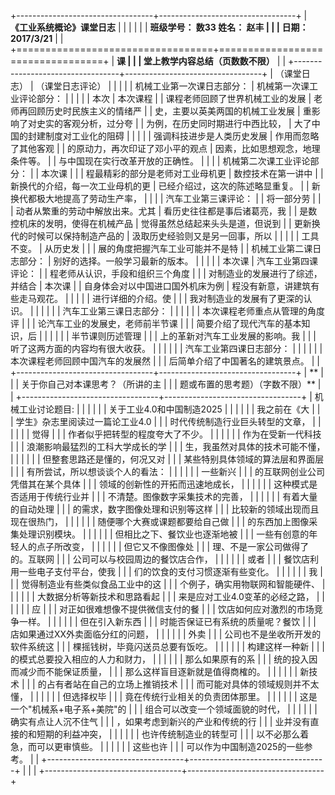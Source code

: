 +----------------------------------+----------------------------------+
| **《工业系统概论》课堂日志**     |                                  |
|                                  |                                  |
| **班级学号： 数33 姓名： 赵丰    |                                  |
| 日期：2017/3/21**                |                                  |
+==================================+==================================+
| **课                             |                                  |
| 堂上教学内容总结（页数数不限）** |                                  |
+----------------------------------+----------------------------------+
| （课堂日志）                     | （课堂日志评论）                 |
|                                  |                                  |
| 机械工业第一次课日志部分：       | 机械第一次课工业评论部分：       |
|                                  |                                  |
| 本次                             | 本次课程                         |
| 课程老师回顾了世界机械工业的发展 | 老师再回顾历史时民族主义的情绪严 |
| 史，主要以英美两国的机械工业发展 | 重影响了对史实的客观分析，过分夸 |
| 为例，在历史同时期进行中西比较， | 大了中国的封建制度对工业化的阻碍 |
|                                  |                                  |
| 强调科技进步是人类历史发展       | 作用而忽略了其他客观             |
| 的原动力，再次印证了邓小平的观点 | 因素，比如思想观念，地理条件等。 |
| 与中国现在实行改革开放的正确性。 |                                  |
|                                  | 机械第二次课工业评论部分：       |
| 本次课                           |                                  |
| 程最精彩的部分是老师对工业母机更 | 数控技术在第一讲中               |
| 新换代的介绍，每一次工业母机的更 | 已经介绍过，这次的陈述略显重复。 |
| 新换代都极大地提高了劳动生产率， |                                  |
|                                  | 汽车工业第三课评论：             |
| 将一部分劳                       |                                  |
| 动者从繁重的劳动中解放出来。尤其 | 看历史往往都是事后诸葛亮，我     |
| 是数控机床的发明，使得在机械产品 | 觉得虽然总结起来头头是道，但说到 |
| 更新换代的时候可以保持制造产品的 | 汲取历史经验则又是另一回事，所以 |
|                                  |                                  |
| 工具不变。                       | 从历史发                         |
|                                  | 展的角度把握汽车工业可能并不是特 |
| 机械工业第二课日志部分：         | 别好的选择。一般学习最新的版本。 |
|                                  |                                  |
| 本次课                           | 汽车工业第四课评论：             |
| 程老师从认识，手段和组织三个角度 |                                  |
| 对制造业的发展进行了综述，并结合 | 本次课                           |
| 自身体会对以中国进口国外机床为例 | 程没有新意，讲建筑有些走马观花。 |
|                                  |                                  |
| 进行详细的介绍。使               |                                  |
| 我对制造业的发展有了更深的认识。 |                                  |
|                                  |                                  |
| 汽车工业第三课日志部分：         |                                  |
|                                  |                                  |
| 本次课程老师重点从管理的角度评   |                                  |
| 论汽车工业的发展史，老师前半节课 |                                  |
| 简要介绍了现代汽车的基本知识，后 |                                  |
|                                  |                                  |
| 半节课则历述管理                 |                                  |
| 上的革新对汽车工业发展的影响。我 |                                  |
| 听了这两方面的内容均有很大收获。 |                                  |
|                                  |                                  |
| 汽车工业第四课日志部分：         |                                  |
|                                  |                                  |
| 本次课程老师回顾中国汽车的发展然 |                                  |
| 后简单介绍了中国著名的建筑景点。 |                                  |
+----------------------------------+----------------------------------+
| **                               |                                  |
| 关于你自己对本课思考？（所讲的主 |                                  |
| 题或布置的思考题）（字数不限）** |                                  |
+----------------------------------+----------------------------------+
| 机械工业讨论题目:                |                                  |
|                                  |                                  |
| 关于工业4.0和中国制造2025        |                                  |
|                                  |                                  |
| 我之前在《大                     |                                  |
| 学生》杂志里阅读过一篇论工业4.0  |                                  |
| 时代传统制造行业巨头转型的文章， |                                  |
|                                  |                                  |
| 觉得                             |                                  |
| 作者似乎把转型的程度夸大了不少。 |                                  |
|                                  |                                  |
| 作为在受新一代科技               |                                  |
| 浪潮影响最猛烈的工科大学成长的学 |                                  |
| 生，我虽然对具体的技术可能不懂， |                                  |
|                                  |                                  |
| 但整套思路还是懂的，何况又对     |                                  |
| 某些特别具体领域的算法层和界面层 |                                  |
| 有所尝试，所以想谈谈个人的看法： |                                  |
|                                  |                                  |
| 一些新兴                         |                                  |
| 的互联网创业公司凭借其在某个具体 |                                  |
| 领域的创新性的开拓而迅速地成长， |                                  |
|                                  |                                  |
| 这种模式是否适用于传统行业并     |                                  |
| 不清楚。图像数字采集技术的完善， |                                  |
|                                  |                                  |
| 有着大量的自动处理               |                                  |
| 的需求，数字图像处理和识别等这样 |                                  |
| 比较新的领域出现而且现在很热门， |                                  |
|                                  |                                  |
| 随便哪个大赛或课题都要给自己做   |                                  |
| 的东西加上图像采集处理识别模块。 |                                  |
|                                  |                                  |
| 但相比之下、餐饮业也逐渐地被     |                                  |
| 一些有创意的年轻人的点子所改变， |                                  |
|                                  |                                  |
| 但它又不像图像处                 |                                  |
| 理、不是一家公司做得了的。互联网 |                                  |
| 公司可以与校园周边的餐饮店合作， |                                  |
|                                  |                                  |
| 或者                             |                                  |
| 餐饮店利用一些电子支付平台，使我 |                                  |
| 们的饮食的支付习惯逐渐有些变化。 |                                  |
|                                  |                                  |
| 我                               |                                  |
| 觉得制造业有些类似食品工业中的这 |                                  |
| 个例子，确实用物联网和智能硬件、 |                                  |
|                                  |                                  |
| 大数据分析等新技术和思路看起     |                                  |
| 来是应对工业4.0变革的必经之路，  |                                  |
|                                  |                                  |
| 应                               |                                  |
| 对正如很难想像不提供微信支付的餐 |                                  |
| 饮店如何应对激烈的市场竞争一样。 |                                  |
|                                  |                                  |
| 但在引入新东西                   |                                  |
| 时能否保证已有系统的质量呢？餐饮 |                                  |
| 店如果通过XX外卖面临分红的问题， |                                  |
|                                  |                                  |
| 外卖                             |                                  |
| 公司也不是坐收所开发的软件系统这 |                                  |
| 棵摇钱树，毕竟闪送员总要有饭吃。 |                                  |
|                                  |                                  |
| 构建这样一种新                   |                                  |
| 的模式总要投入相应的人力和财力， |                                  |
|                                  |                                  |
| 那么如果原有的系                 |                                  |
| 统的投入因而减少而不能保证质量， |                                  |
| 那么这样盲目逐新就是值得商榷的。 |                                  |
|                                  |                                  |
| 新技术                           |                                  |
| 的占有者站在自己的立场上推销技术 |                                  |
| 而可能对具体的领域规则并不太懂， |                                  |
|                                  |                                  |
| 但选择权毕                       |                                  |
| 竟在传统行业相关的负责团体那里。 |                                  |
|                                  |                                  |
| 这是一个"机械系+电子系+美院"的   |                                  |
| 组合可以改变一个领域面貌的时代， |                                  |
|                                  |                                  |
| 确实有点让人沉不住气             |                                  |
| ，如果考虑到新兴的产业和传统的行 |                                  |
| 业并没有直接的和短期的利益冲突， |                                  |
|                                  |                                  |
| 也许传统制造业的转型可           |                                  |
| 以不必那么着急，而可以更审慎些。 |                                  |
|                                  |                                  |
| 这些也许                         |                                  |
| 可以作为中国制造2025的一些参考。 |                                  |
+----------------------------------+----------------------------------+
|                                  |                                  |
+----------------------------------+----------------------------------+
